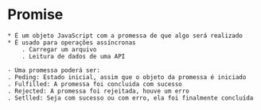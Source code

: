 # Promise

    * É um objeto JavaScript com a promessa de que algo será realizado
    * É usado para operações assíncronas
        . Carregar um arquivo
        . Leitura de dados de uma API

    - Uma promessa poderá ser:
    . Peding: Estado inicial, assim que o objeto da promessa é iniciado
    . Fulfilled: A promessa foi concluida com sucesso
    . Rejected: A promessa foi rejeitada, houve um erro
    . Setlled: Seja com sucesso ou com erro, ela foi finalmente concluída